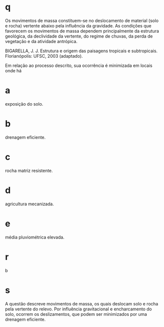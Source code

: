 # q
Os movimentos de massa constituem-se no deslocamento de material (solo e rocha) vertente abaixo pela influência da gravidade. As condições que favorecem os movimentos de massa dependem principalmente da estrutura geológica, da declividade da vertente, do regime de chuvas, da perda de vegetação e da atividade antrópica.

BIGARELLA, J. J. Estrutura e origem das paisagens tropicais e subtropicais. Florianópolis: UFSC, 2003 (adaptado).

Em relação ao processo descrito, sua ocorrência é minimizada em locais onde há

# a
exposição do solo.

# b
drenagem eficiente.

# c
rocha matriz resistente.

# d
agricultura mecanizada.

# e
média pluviométrica elevada.

# r
b

# s
A questão descreve movimentos de massa, os quais deslocam solo e rocha pela vertente do relevo. Por influência gravitacional e encharcamento do solo, ocorrem os deslizamentos, que podem ser minimizados por uma drenagem eficiente.
